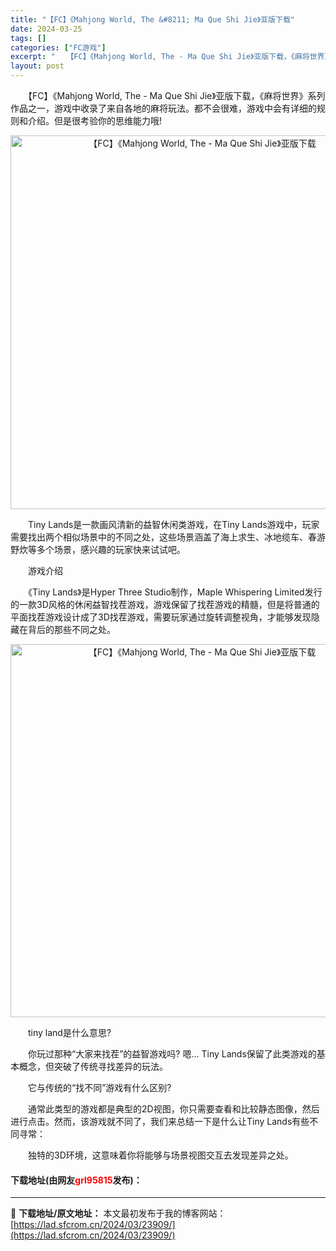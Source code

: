 ```yaml
---
title: "【FC】《Mahjong World, The &#8211; Ma Que Shi Jie》亚版下载"
date: 2024-03-25
tags: []
categories: ["FC游戏"]
excerpt: "　　【FC】《Mahjong World, The - Ma Que Shi Jie》亚版下载，《麻将世界》系列作品之一，游戏中收录了来自各地的麻将玩法。都不会很难，游戏中会有详细的规则和介绍。但是很考验你的思维能力哦! 　　Tiny Lands是一款画风清新的益智休闲类游戏，在Tiny Lands&hellip;"
layout: post
---
```


 <p>　　【FC】《Mahjong World, The - Ma Que Shi Jie》亚版下载，《麻将世界》系列作品之一，游戏中收录了来自各地的麻将玩法。都不会很难，游戏中会有详细的规则和介绍。但是很考验你的思维能力哦!</p> <p align="center"><img align="" border="0" src="https://lad.sfcrom.cn/wp-content/uploads/2024/03/20240325_660195db00657.png" width="598" alt="【FC】《Mahjong World, The - Ma Que Shi Jie》亚版下载" /></p> <p>　　Tiny Lands是一款画风清新的益智休闲类游戏，在Tiny Lands游戏中，玩家需要找出两个相似场景中的不同之处，这些场景涵盖了海上求生、冰地缆车、春游野炊等多个场景，感兴趣的玩家快来试试吧。</p> <p>　　游戏介绍</p> <p>　　《Tiny Lands》是Hyper Three Studio制作，Maple Whispering Limited发行的一款3D风格的休闲益智找茬游戏，游戏保留了找茬游戏的精髓，但是将普通的平面找茬游戏设计成了3D找茬游戏，需要玩家通过旋转调整视角，才能够发现隐藏在背后的那些不同之处。</p> <p align="center"><img align="" border="0" src="https://lad.sfcrom.cn/wp-content/uploads/2024/03/20240325_660195dc672f2.png" width="597" alt="【FC】《Mahjong World, The - Ma Que Shi Jie》亚版下载" /></p> <p>　　tiny land是什么意思?</p> <p>　　你玩过那种&ldquo;大家来找茬&rdquo;的益智游戏吗? 嗯... Tiny Lands保留了此类游戏的基本概念，但突破了传统寻找差异的玩法。</p> <p>　　它与传统的&ldquo;找不同&rdquo;游戏有什么区别?</p> <p>　　通常此类型的游戏都是典型的2D视图，你只需要查看和比较静态图像，然后进行点击。然而，该游戏就不同了，我们来总结一下是什么让Tiny Lands有些不同寻常：</p> <p>　　独特的3D环境，这意味着你将能够与场景视图交互去发现差异之处。</p> <p><h4>下载地址(由网友<font color="red">grl95815</font>发布)：</h4></p> 

---
📖 **下载地址/原文地址：** 本文最初发布于我的博客网站：[https://lad.sfcrom.cn/2024/03/23909/](https://lad.sfcrom.cn/2024/03/23909/)
